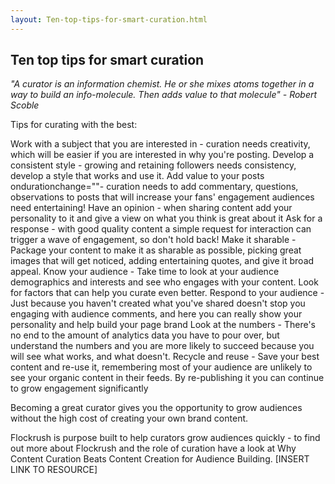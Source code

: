 ```yaml
---
layout: Ten-top-tips-for-smart-curation.html
---
```


<div class="ui left vertical stripe segment">
  <div class="ui left text container">
  <h2>
        Ten top tips for smart curation
        </h2>
  <p><i class="bigquote">"A curator is an information chemist. He or she mixes atoms together in a way to build an info-molecule. Then adds value to that molecule" - Robert Scoble</i></p>
  <p class="p-em-166">Tips for curating with the best:</p>
  <div class="ui ordered list"><a class="item"><span class="bold-notchup">Work with a subject that you are interested in </span> - curation needs creativity, which will be easier if you are interested in why you're posting.</a>
      <a class="item"><span class="bold-notchup">Develop a consistent style </span>- growing and retaining followers needs consistency, develop a style that works and use it.</a>
      <a class="item"><span class="bold-notchup">Add value to your posts ondurationchange=""</span>- curation needs to add commentary, questions, observations to posts that will increase your fans' engagement audiences need entertaining!</a>
      <a class="item"><span class="bold-notchup">Have an opinion </span>-  when sharing content add your personality to it and give a view on what you think is great about it</a>
      <a class="item"><span class="bold-notchup">Ask for a response </span>-  with good quality content a simple request for interaction can trigger a wave of engagement, so don't hold back!</a>
      <a class="item"><span class="bold-notchup">Make it sharable </span>-  Package your content to make it as sharable as possible, picking great images that will get noticed, adding entertaining quotes, and give it broad appeal.</a>
      <a class="item"><span class="bold-notchup">Know your audience </span>-  Take time to look at your audience demographics and interests and see who engages with your content. Look for factors that can help you curate even better.</a>
      <a class="item"><span class="bold-notchup">Respond to your audience </span>- Just because you haven't created what you've shared doesn't stop you engaging with audience comments, and here you can really show your personality and help build your page brand</a>
      <a class="item"><span class="bold-notchup">Look at the numbers </span>-  There's no end to the amount of analytics data you have to pour over, but understand the numbers and you are more likely to succeed because you will see what works, and what doesn't.</a>
      <a class="item"><span class="bold-notchup">Recycle and reuse </span>- Save your best content and re-use it, remembering most of your audience are unlikely to see your organic content in their feeds. By re-publishing it you can continue to grow engagement significantly</a></div>
  <p>Becoming a great curator gives you the opportunity to grow audiences without the high cost of creating your own brand content.
  </p>
  <p>Flockrush is purpose built to help curators grow audiences quickly - to find out more about Flockrush and the role of curation have a look at Why Content Curation Beats Content Creation for Audience Building. [INSERT LINK TO RESOURCE]
  </p>
</div>
</div>
